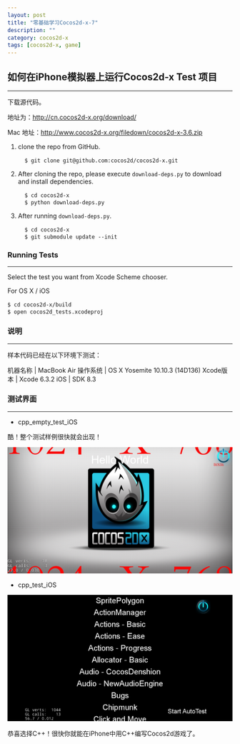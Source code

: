 ```yaml
---
layout: post
title: "零基础学习Cocos2d-x-7"
description: ""
category: cocos2d-x
tags: [cocos2d-x, game]
---
```



## 如何在iPhone模拟器上运行Cocos2d-x Test 项目
---

下载源代码。

地址为：<http://cn.cocos2d-x.org/download/>

Mac 地址：<http://www.cocos2d-x.org/filedown/cocos2d-x-3.6.zip>

1. clone the repo from GitHub.

         $ git clone git@github.com:cocos2d/cocos2d-x.git

2. After cloning the repo, please execute `download-deps.py` to download and install dependencies.

         $ cd cocos2d-x
         $ python download-deps.py

3. After running `download-deps.py`.

         $ cd cocos2d-x
         $ git submodule update --init

### Running Tests
---

Select the test you want from Xcode Scheme chooser.

For OS X / iOS

	$ cd cocos2d-x/build
	$ open cocos2d_tests.xcodeproj

### 说明
---

样本代码已经在以下环境下测试：

机器名称	|	MacBook Air
操作系统	|	OS X Yosemite 10.10.3 (14D136)
Xcode版本	|	Xcode 6.3.2
iOS		|	SDK 8.3


### 测试界面
---

* cpp_empty_test_iOS

酷！整个测试样例很快就会出现！

![cpp_empty_test_iOS](/assets/img/cocos2dx/cpp_empty_test_iOS.png)

* cpp_test_iOS

![cpp_test_iOS](/assets/img/cocos2dx/cpp_test_iOS.png)

恭喜选择C++！很快你就能在iPhone中用C++编写Cocos2d游戏了。
